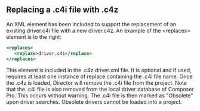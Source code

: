 ## Replacing a .c4i file with .c4z

An XML element has been included to support the replacement of an existing driver.c4i file with a new driver.c4z. An example of the \<replaces\> element is to the right:

```xml
<replaces>
   <replace>driver.c4i</replace>
</replaces>
```

This element is included in the .c4z driver.xml file. It is optional and if used, requires at least one instance of replace containing the .c4i file name. Once the .c4z is loaded, Director will remove the .c4i file from the project. Note that the .c4i file is also removed from the local driver database of Composer Pro. This occurs without warning. The .c4i file is then marked as "Obsolete" upon driver searches. Obsolete drivers cannot be loaded into a project.

